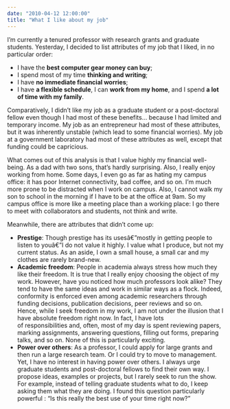 ```yaml
---
date: "2010-04-12 12:00:00"
title: "What I like about my job"
---
```




I&rsquo;m currently a tenured professor with research grants and graduate students. Yesterday, I decided to list attributes of my job that I liked, in no particular order:

- I have the __best computer gear money can buy__;
- I spend most of my time __thinking and writing__;
- I have __no immediate financial worries__;
- I have __a flexible schedule__, I can __work from my home__, and I spend __a lot of time with my family__.


Comparatively, I didn&rsquo;t like my job as a graduate student or a post-doctoral fellow even though I had most of these benefits&hellip; because I had limited and temporary income. My job as an entrepreneur had most of these attributes, but it was inherently unstable (which lead to some financial worries). My job at a government laboratory had most of these attributes as well, except that funding could be capricious.

What comes out of this analysis is that I value highly my financial well-being. As a dad with two sons, that&rsquo;s hardly surprising. Also, I really enjoy working from home. Some days, I even go as far as hating my campus office: it has poor Internet connectivity, bad coffee, and so on. I&rsquo;m much more prone to be distracted when I work on campus. Also, I cannot walk my son to school in the morning if I have to be at the office at 9am. So my campus office is more like a meeting place than a working place: I go there to meet with collaborators and students, not think and write.

Meanwhile, there are attributes that didn&rsquo;t come up:

- __Prestige__: Though prestige has its usesâ€”mostly in getting people to listen to youâ€”I do not value it highly. I value what I produce, but not my current status. As an aside, I own a small house, a small car and my clothes are rarely brand-new.
- __Academic freedom__: People in academia always stress how much they like their freedom. It is true that I really enjoy choosing the object of my work. However, have you noticed how much professors look alike? They tend to have the same ideas and work in similar ways as a flock. Indeed, conformity is enforced even among academic researchers through funding decisions, publication decisions, peer reviews and so on. Hence, while I seek freedom in my work, I am not under the illusion that I have absolute freedom right now. In fact, I have lots of responsibilities and, often, most of my day is spent reviewing papers, marking assignments, answering questions, filling out forms, preparing talks, and so on. None of this is particularly exciting.
- __Power over others__: As a professor, I could apply for large grants and then run a large research team. Or I could try to move to management. Yet, I have no interest in having power over others. I always urge graduate students and post-doctoral fellows to find their own way. I propose ideas, examples or projects, but I rarely seek to run the show. For example, instead of telling graduate students what to do, I keep asking them what they are doing. I found this question particularly powerful : &ldquo;Is this really the best use of your time right now?&rdquo;


